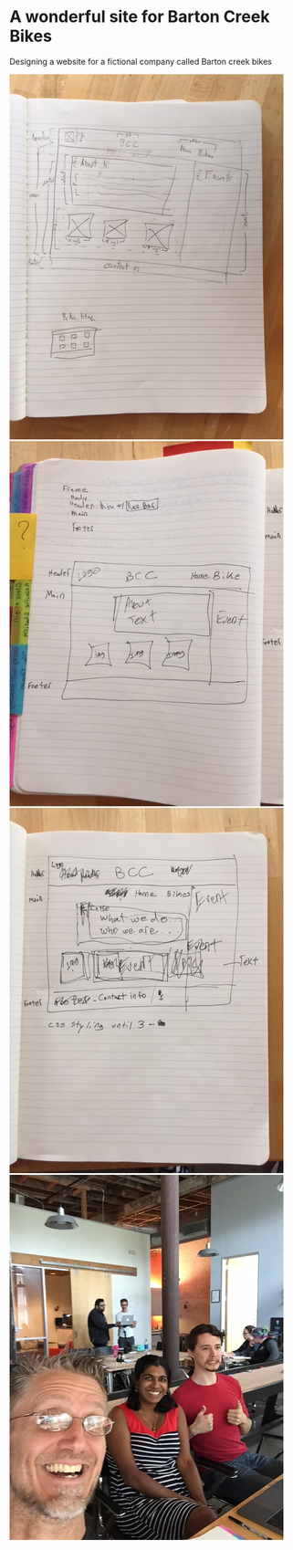 # A wonderful site for Barton Creek Bikes

Designing a website for a fictional company called Barton
creek bikes

<img src="img/planning1.jpg">
<img src="img/planning2.jpg">
<img src="img/planning3.jpg">
<img src="img/team.jpg">
